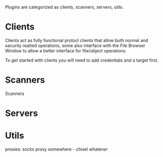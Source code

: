 Plugins are categorized as clients, scanners, servers, utils. 

# Clients
Clients act as fully functional protocl clients that allow both normal and security realted operations, some also interface with the File Browser Window to allow a better interface for file/object operations.

To get started with clients you will need to add credentials and a target first.

# Scanners
Scanners 

# Servers

# Utils


proxies: 
socks proxy somewhere - chisel whatever 

